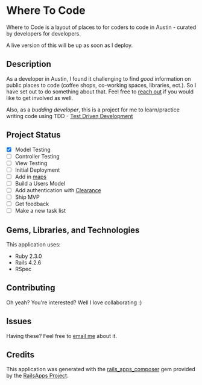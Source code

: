 Where To Code
================
Where to Code is a layout of places to for coders to code in Austin - curated by developers for developers.

A live version of this will be up as soon as I deploy.

Description
-----------
As a developer in Austin, I found it challenging to find _good_ information on public places to code (coffee shops, co-working spaces, libraries, ect.). So I have set out to do something about that. Feel free to [reach out](mailto:bmart35@gmail.com) if you would like to get involved as well.

Also, as a _budding developer_, this is a project for me to learn/practice writing code using TDD - [Test Driven Development](https://en.wikipedia.org/wiki/Test-driven_development)

Project Status
-------------
- [x] Model Testing
- [ ] Controller Testing
- [ ] View Testing
- [ ] Initial Deployment
- [ ] Add in [maps](https://github.com/apneadiving/Google-Maps-for-Rails)
- [ ] Build a Users Model
- [ ] Add authentication with [Clearance](https://github.com/thoughtbot/clearance)
- [ ] Ship MVP
- [ ] Get feedback
- [ ] Make a new task list

Gems, Libraries, and Technologies
-------------

This application uses:
- Ruby 2.3.0
- Rails 4.2.6
- RSpec

Contributing
-------------
Oh yeah? You're interested? Well I love collaborating :)

Issues
-------------
Having these? Feel free to [email me](mailto:bmart35@gmail.com) about it.

Credits
-------
This application was generated with the [rails_apps_composer](https://github.com/RailsApps/rails_apps_composer) gem
provided by the [RailsApps Project](http://railsapps.github.io/).
